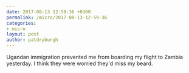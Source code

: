 ```yaml
---
date: 2017-08-13 12:59:36 +0300
permalink: /micro/2017-08-13-12-59-36
categories:
- micro
layout: post
author: patdryburgh
---
```


Ugandan immigration prevented me from boarding my flight to Zambia yesterday. I think they were worried they'd miss my beard.